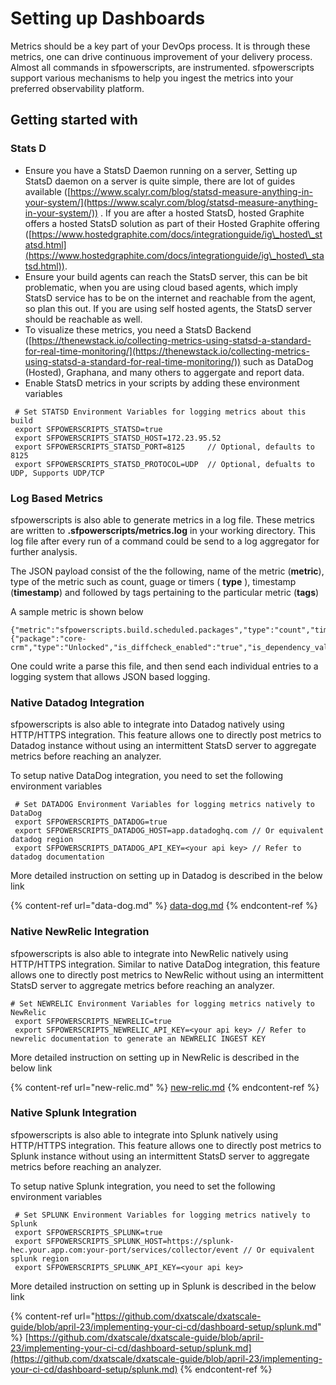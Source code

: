 # Setting up Dashboards

Metrics should be a key part of your DevOps process. It is through these metrics, one can drive continuous improvement of your delivery process. Almost all commands in sfpowerscripts, are instrumented. sfpowerscripts support various mechanisms to help you ingest the metrics into your preferred observability platform.

## Getting started with

### Stats D

* Ensure you have a StatsD Daemon running on a server, Setting up StatsD daemon on a server is quite simple, there are lot of guides available ([https://www.scalyr.com/blog/statsd-measure-anything-in-your-system/](https://www.scalyr.com/blog/statsd-measure-anything-in-your-system/)) . If you are after a hosted StatsD, hosted Graphite offers a hosted StatsD solution as part of their Hosted Graphite offering ([https://www.hostedgraphite.com/docs/integrationguide/ig\_hosted\_statsd.html](https://www.hostedgraphite.com/docs/integrationguide/ig\_hosted\_statsd.html)).
* Ensure your build agents can reach the StatsD server, this can be bit problematic, when you are using cloud based agents, which imply StatsD service has to be on the internet and reachable from the agent, so plan this out. If you are using self hosted agents, the StatsD server should be reachable as well.
* To visualize these metrics, you need a StatsD Backend ([https://thenewstack.io/collecting-metrics-using-statsd-a-standard-for-real-time-monitoring/](https://thenewstack.io/collecting-metrics-using-statsd-a-standard-for-real-time-monitoring/)) such as DataDog (Hosted), Graphana, and many others to aggergate and report data.
* Enable StatsD metrics in your scripts by adding these environment variables

```
 # Set STATSD Environment Variables for logging metrics about this build
 export SFPOWERSCRIPTS_STATSD=true
 export SFPOWERSCRIPTS_STATSD_HOST=172.23.95.52 
 export SFPOWERSCRIPTS_STATSD_PORT=8125     // Optional, defaults to 8125 
 export SFPOWERSCRIPTS_STATSD_PROTOCOL=UDP  // Optional, defualts to UDP, Supports UDP/TCP
```

### Log Based Metrics

sfpowerscripts is also able to generate metrics in a log file. These metrics are written to **.sfpowerscripts/metrics.log** in your working directory. This log file after every run of a command could be send to a log aggregator for further analysis.

The JSON payload consist of the the following, name of the metric (**metric**), type of the metric such as count, guage or timers ( **type** ), timestamp (**timestamp**) and followed by tags pertaining to the particular metric (**tags**)

A sample metric is shown below

```
{"metric":"sfpowerscripts.build.scheduled.packages","type":"count","timestamp":1616475396815,"tags":{"package":"core-crm","type":"Unlocked","is_diffcheck_enabled":"true","is_dependency_validated":"true","pr_mode":"false"}
```

One could write a parse this file, and then send each individual entries to a logging system that allows JSON based logging.

### Native Datadog Integration

sfpowerscripts is also able to integrate into Datadog natively using HTTP/HTTPS integration. This feature allows one to directly post metrics to Datadog instance without using an intermittent StatsD server to aggregate metrics before reaching an analyzer.

To setup native DataDog integration, you need to set the following environment variables

```
 # Set DATADOG Environment Variables for logging metrics natively to DataDog
 export SFPOWERSCRIPTS_DATADOG=true
 export SFPOWERSCRIPTS_DATADOG_HOST=app.datadoghq.com // Or equivalent datadog region
 export SFPOWERSCRIPTS_DATADOG_API_KEY=<your api key> // Refer to datadog documentation
```

More detailed instruction on setting up in Datadog is described in the below link

{% content-ref url="data-dog.md" %}
[data-dog.md](data-dog.md)
{% endcontent-ref %}

### Native NewRelic Integration

sfpowerscripts is also able to integrate into NewRelic natively using HTTP/HTTPS integration. Similar to native DataDog integration, this feature allows one to directly post metrics to NewRelic without using an intermittent StatsD server to aggregate metrics before reaching an analyzer.

```
# Set NEWRELIC Environment Variables for logging metrics natively to NewRelic
 export SFPOWERSCRIPTS_NEWRELIC=true
 export SFPOWERSCRIPTS_NEWRELIC_API_KEY=<your api key> // Refer to newrelic documentation to generate an NEWRELIC INGEST KEY
```

More detailed instruction on setting up in NewRelic is described in the below link

{% content-ref url="new-relic.md" %}
[new-relic.md](new-relic.md)
{% endcontent-ref %}

### Native Splunk Integration

sfpowerscripts is also able to integrate into Splunk natively using HTTP/HTTPS integration. This feature allows one to directly post metrics to Splunk instance without using an intermittent StatsD server to aggregate metrics before reaching an analyzer.

To setup native Splunk integration, you need to set the following environment variables

```
 # Set SPLUNK Environment Variables for logging metrics natively to Splunk
 export SFPOWERSCRIPTS_SPLUNK=true
 export SFPOWERSCRIPTS_SPLUNK_HOST=https://splunk-hec.your.app.com:your-port/services/collector/event // Or equivalent splunk region
 export SFPOWERSCRIPTS_SPLUNK_API_KEY=<your api key> 
```

More detailed instruction on setting up in Splunk is described in the below link

{% content-ref url="https://github.com/dxatscale/dxatscale-guide/blob/april-23/implementing-your-ci-cd/dashboard-setup/splunk.md" %}
[https://github.com/dxatscale/dxatscale-guide/blob/april-23/implementing-your-ci-cd/dashboard-setup/splunk.md](https://github.com/dxatscale/dxatscale-guide/blob/april-23/implementing-your-ci-cd/dashboard-setup/splunk.md)
{% endcontent-ref %}
